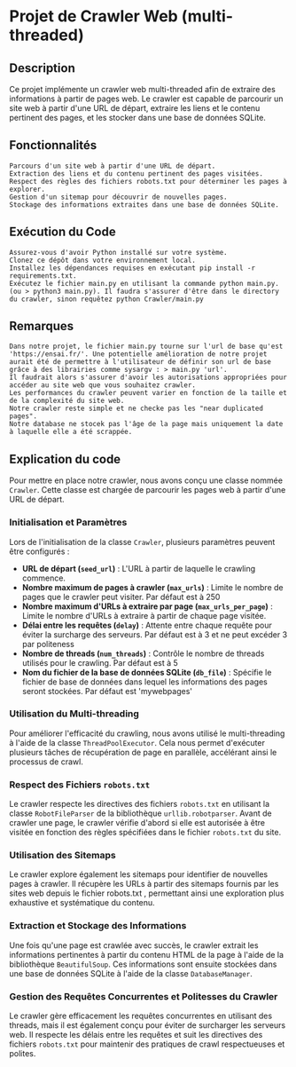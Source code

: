 # Projet de Crawler Web (multi-threaded)
## Description

Ce projet implémente un crawler web multi-threaded afin de extraire des informations à partir de pages web. Le crawler est capable de parcourir un site web à partir d'une URL de départ, extraire les liens et le contenu pertinent des pages, et les stocker dans une base de données SQLite.

## Fonctionnalités 

    Parcours d'un site web à partir d'une URL de départ.
    Extraction des liens et du contenu pertinent des pages visitées.
    Respect des règles des fichiers robots.txt pour déterminer les pages à explorer.
    Gestion d'un sitemap pour découvrir de nouvelles pages.
    Stockage des informations extraites dans une base de données SQLite.
   


## Exécution du Code

    Assurez-vous d'avoir Python installé sur votre système.
    Clonez ce dépôt dans votre environnement local.
    Installez les dépendances requises en exécutant pip install -r requirements.txt.
    Exécutez le fichier main.py en utilisant la commande python main.py. (ou > python3 main.py). Il faudra s'assurer d'être dans le directory du crawler, sinon requêtez python Crawler/main.py

## Remarques
    Dans notre projet, le fichier main.py tourne sur l'url de base qu'est 'https://ensai.fr/'. Une potentielle amélioration de notre projet aurait été de permettre à l'utilisateur de définir son url de base grâce à des librairies comme sysargv : > main.py 'url'.
    Il faudrait alors s'assurer d'avoir les autorisations appropriées pour accéder au site web que vous souhaitez crawler.
    Les performances du crawler peuvent varier en fonction de la taille et de la complexité du site web.
    Notre crawler reste simple et ne checke pas les "near duplicated pages".
    Notre database ne stocek pas l'âge de la page mais uniquement la date à laquelle elle a été scrappée.

## Explication du code

Pour mettre en place notre crawler, nous avons conçu une classe nommée `Crawler`. Cette classe est chargée de parcourir les pages web à partir d'une URL de départ. 

### Initialisation et Paramètres

Lors de l'initialisation de la classe `Crawler`, plusieurs paramètres peuvent être configurés :

- **URL de départ (`seed_url`)** : L'URL à partir de laquelle le crawling commence.
- **Nombre maximum de pages à crawler (`max_urls`)** : Limite le nombre de pages que le crawler peut visiter. Par défaut est à 250
- **Nombre maximum d'URLs à extraire par page (`max_urls_per_page`)** : Limite le nombre d'URLs à extraire à partir de chaque page visitée.
- **Délai entre les requêtes (`delay`)** : Attente entre chaque requête pour éviter la surcharge des serveurs. Par défaut est à 3 et ne peut excéder 3 par politeness
- **Nombre de threads (`num_threads`)** : Contrôle le nombre de threads utilisés pour le crawling. Par défaut est à 5
- **Nom du fichier de la base de données SQLite (`db_file`)** : Spécifie le fichier de base de données dans lequel les informations des pages seront stockées. Par défaut est 'mywebpages'

### Utilisation du Multi-threading

Pour améliorer l'efficacité du crawling, nous avons utilisé le multi-threading à l'aide de la classe `ThreadPoolExecutor`. Cela nous permet d'exécuter plusieurs tâches de récupération de page en parallèle, accélérant ainsi le processus de crawl.

### Respect des Fichiers `robots.txt`

Le crawler respecte les directives des fichiers `robots.txt` en utilisant la classe `RobotFileParser` de la bibliothèque `urllib.robotparser`. Avant de crawler une page, le crawler vérifie d'abord si elle est autorisée à être visitée en fonction des règles spécifiées dans le fichier `robots.txt` du site.

### Utilisation des Sitemaps

Le crawler explore également les sitemaps pour identifier de nouvelles pages à crawler. Il récupère les URLs à partir des sitemaps fournis par les sites web depuis le fichier robots.txt , permettant ainsi une exploration plus exhaustive et systématique du contenu.

### Extraction et Stockage des Informations

Une fois qu'une page est crawlée avec succès, le crawler extrait les informations pertinentes à partir du contenu HTML de la page à l'aide de la bibliothèque `BeautifulSoup`. Ces informations sont ensuite stockées dans une base de données SQLite à l'aide de la classe `DatabaseManager`.

### Gestion des Requêtes Concurrentes et Politesses du Crawler

Le crawler gère efficacement les requêtes concurrentes en utilisant des threads, mais il est également conçu pour éviter de surcharger les serveurs web. Il respecte les délais entre les requêtes et suit les directives des fichiers `robots.txt` pour maintenir des pratiques de crawl respectueuses et polites.